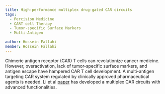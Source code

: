 ```yaml
---
title: High-performance multiplex drug-gated CAR circuits
tags:
  - Percision Medicine
  - CART cell Therapy
  - Tumor-specific Surface Markers
  - Multi-Antigen

author: Hossein Fallahi
member: Hossein Fallahi
---
```

Chimeric antigen receptor (CAR) T cells can revolutionize cancer medicine. However, overactivation, lack of tumor-specific surface markers, and antigen escape have hampered CAR T cell development. 
A multi-antigen targeting CAR system regulated by clinically approved pharmaceutical agents is needed. 
Li et al [paper](https://www.sciencedirect.com/science/article/abs/pii/S1535610822003725?via%3Dihub) has developed a multiplex CAR circuits with advanced functionalities.
